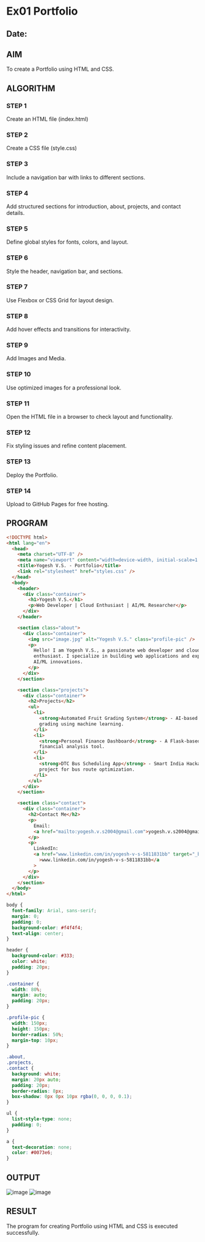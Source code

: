 # Ex01 Portfolio
## Date:

## AIM
To create a Portfolio using HTML and CSS.

## ALGORITHM
### STEP 1
Create an HTML file (index.html)

### STEP 2
Create a CSS file (style.css)

### STEP 3
Include a navigation bar with links to different sections.

### STEP 4
Add structured sections for introduction, about, projects, and contact details.

### STEP 5
Define global styles for fonts, colors, and layout.

### STEP 6
Style the header, navigation bar, and sections.

### STEP 7
Use Flexbox or CSS Grid for layout design.

### STEP 8
Add hover effects and transitions for interactivity.

### STEP 9
Add Images and Media.

### STEP 10
Use optimized images for a professional look.

### STEP 11
Open the HTML file in a browser to check layout and functionality.

### STEP 12
Fix styling issues and refine content placement.

### STEP 13
Deploy the Portfolio.

### STEP 14
Upload to GitHub Pages for free hosting.

## PROGRAM
```html
<!DOCTYPE html>
<html lang="en">
  <head>
    <meta charset="UTF-8" />
    <meta name="viewport" content="width=device-width, initial-scale=1.0" />
    <title>Yogesh V.S. - Portfolio</title>
    <link rel="stylesheet" href="styles.css" />
  </head>
  <body>
    <header>
      <div class="container">
        <h1>Yogesh V.S.</h1>
        <p>Web Developer | Cloud Enthusiast | AI/ML Researcher</p>
      </div>
    </header>

    <section class="about">
      <div class="container">
        <img src="image.jpg" alt="Yogesh V.S." class="profile-pic" />
        <p>
          Hello! I am Yogesh V.S., a passionate web developer and cloud
          enthusiast. I specialize in building web applications and exploring
          AI/ML innovations.
        </p>
      </div>
    </section>

    <section class="projects">
      <div class="container">
        <h2>Projects</h2>
        <ul>
          <li>
            <strong>Automated Fruit Grading System</strong> - AI-based fruit
            grading using machine learning.
          </li>
          <li>
            <strong>Personal Finance Dashboard</strong> - A Flask-based
            financial analysis tool.
          </li>
          <li>
            <strong>DTC Bus Scheduling App</strong> - Smart India Hackathon
            project for bus route optimization.
          </li>
        </ul>
      </div>
    </section>

    <section class="contact">
      <div class="container">
        <h2>Contact Me</h2>
        <p>
          Email:
          <a href="mailto:yogesh.v.s2004@gmail.com">yogesh.v.s2004@gmail.com</a>
        </p>
        <p>
          LinkedIn:
          <a href="www.linkedin.com/in/yogesh-v-s-5811831bb" target="_blank"
            >www.linkedin.com/in/yogesh-v-s-5811831bb</a
          >
        </p>
      </div>
    </section>
  </body>
</html>
```
```css
body {
  font-family: Arial, sans-serif;
  margin: 0;
  padding: 0;
  background-color: #f4f4f4;
  text-align: center;
}

header {
  background-color: #333;
  color: white;
  padding: 20px;
}

.container {
  width: 80%;
  margin: auto;
  padding: 20px;
}

.profile-pic {
  width: 150px;
  height: 150px;
  border-radius: 50%;
  margin-top: 10px;
}

.about,
.projects,
.contact {
  background: white;
  margin: 20px auto;
  padding: 20px;
  border-radius: 8px;
  box-shadow: 0px 0px 10px rgba(0, 0, 0, 0.1);
}

ul {
  list-style-type: none;
  padding: 0;
}

a {
  text-decoration: none;
  color: #0073e6;
}
```


## OUTPUT
![image](https://github.com/user-attachments/assets/e9cce2da-963c-4e85-8811-a43e6372b45b)
![image](https://github.com/user-attachments/assets/635c13d9-4f18-42b5-b9c7-243d79756420)


## RESULT
The program for creating Portfolio using HTML and CSS is executed successfully.
